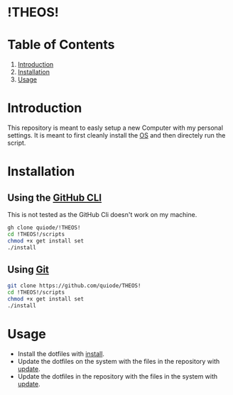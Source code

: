 # !THEOS!

# Table of Contents

1. [Introduction](#introduction)
1. [Installation](#installation)
1. [Usage](#usage)

# Introduction

This repository is meant to easly setup a new Computer with my personal settings. It is meant to first cleanly install the [OS](!THEOS!) and then directely run the script.

# Installation

## Using the [GitHub CLI](https://github.com/cli/cli)

This is not tested as the GitHub Cli doesn't work on my machine.

```bash
gh clone quiode/!THEOS!
cd !THEOS!/scripts
chmod +x get install set
./install
```

## Using [Git](https://git-scm.com/)

```bash
git clone https://github.com/quiode/THEOS!
cd !THEOS!/scripts
chmod +x get install set
./install
```

# Usage

- Install the dotfiles with [install](./scripts/install).
- Update the dotfiles on the system with the files in the repository with [update](./scripts/set).
- Update the dotfiles in the repository with the files in the system with [update](./scripts/get).
